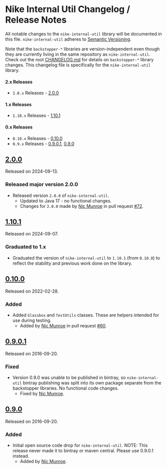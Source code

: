 # Nike Internal Util Changelog / Release Notes

All notable changes to the `nike-internal-util` library will be documented in this file. `nike-internal-util` adheres
to [Semantic Versioning](http://semver.org/).

Note that the `backstopper-*` libraries are version-independent even though they are currently living in the same
repository as `nike-internal-util`. Check out the root [CHANGELOG.md](../CHANGELOG.md) for details on `backstopper-*`
library changes. This changelog file is specifically for the `nike-internal-util` library.

#### 2.x Releases

- `2.0.x` Releases - [2.0.0](#200)

#### 1.x Releases

- `1.10.x` Releases - [1.10.1](#1101)

#### 0.x Releases

- `0.10.x` Releases - [0.10.0](#0100)
- `0.9.x` Releases - [0.9.0.1](#0901), [0.9.0](#090)

## [2.0.0](https://github.com/Nike-Inc/backstopper/releases/tag/nike-internal-util-v2.0.0)

Released on 2024-09-13.

### Released major version 2.0.0

- Released version `2.0.0` of `nike-internal-util`. 
  + Updated to Java 17 - no functional changes.
  + Changes for `2.0.0` made by [Nic Munroe][contrib_nicmunroe] in pull request 
    [#72](https://github.com/Nike-Inc/backstopper/pull/72). 

## [1.10.1](https://github.com/Nike-Inc/backstopper/releases/tag/nike-internal-util-v1.10.1)

Released on 2024-09-07.

### Graduated to 1.x

- Graduated the version of `nike-internal-util` to `1.10.1` (from `0.10.0`) to reflect the stability and previous work
  done on the library.

## [0.10.0](https://github.com/Nike-Inc/backstopper/releases/tag/nike-internal-util-v0.10.0)

Released on 2022-02-28.

### Added

- Added `Glassbox` and `TestUtils` classes. These are helpers intended for use during testing.
    + Added by [Nic Munroe][contrib_nicmunroe] in pull request [#60](https://github.com/Nike-Inc/backstopper/pull/60).

## [0.9.0.1](https://github.com/Nike-Inc/backstopper/releases/tag/nike-internal-util-v0.9.0.1)

Released on 2016-09-20.

### Fixed

- Version 0.9.0 was unable to be published in bintray, so `nike-internal-util` bintray publishing was split into its own
  package separate from the backstopper libraries. No functional code changes.
    - Fixed by [Nic Munroe][contrib_nicmunroe].

## [0.9.0](https://github.com/Nike-Inc/backstopper/releases/tag/nike-internal-util-v0.9.0)

Released on 2016-09-20.

### Added

- Initial open source code drop for `nike-internal-util`. NOTE: This release never made it to bintray or maven central.
  Please use 0.9.0.1 instead.
    - Added by [Nic Munroe][contrib_nicmunroe].

[contrib_nicmunroe]: https://github.com/nicmunroe
